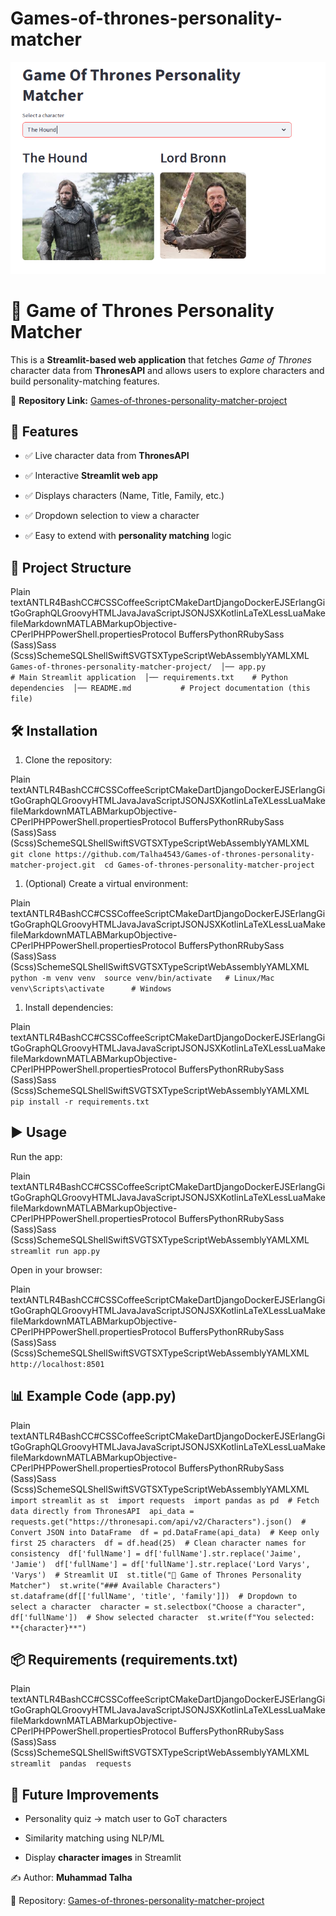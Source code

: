 # Games-of-thrones-personality-matcher
![image alt](https://github.com/Talha4543/Games-of-thrones-personality-matcher-project/blob/ec64c7dde7e8c97d66bde256b491e9307865a88c/1.PNG)

🐉 Game of Thrones Personality Matcher
======================================

This is a **Streamlit-based web application** that fetches _Game of Thrones_ character data from **ThronesAPI** and allows users to explore characters and build personality-matching features.

🔗 **Repository Link:** [Games-of-thrones-personality-matcher-project](https://github.com/Talha4543/Games-of-thrones-personality-matcher-project.git)

🚀 Features
-----------

*   ✅ Live character data from **ThronesAPI**
    
*   ✅ Interactive **Streamlit web app**
    
*   ✅ Displays characters (Name, Title, Family, etc.)
    
*   ✅ Dropdown selection to view a character
    
*   ✅ Easy to extend with **personality matching** logic
    

📂 Project Structure
--------------------

Plain textANTLR4BashCC#CSSCoffeeScriptCMakeDartDjangoDockerEJSErlangGitGoGraphQLGroovyHTMLJavaJavaScriptJSONJSXKotlinLaTeXLessLuaMakefileMarkdownMATLABMarkupObjective-CPerlPHPPowerShell.propertiesProtocol BuffersPythonRRubySass (Sass)Sass (Scss)SchemeSQLShellSwiftSVGTSXTypeScriptWebAssemblyYAMLXML`   Games-of-thrones-personality-matcher-project/  │── app.py              # Main Streamlit application  │── requirements.txt    # Python dependencies  │── README.md           # Project documentation (this file)   `

🛠️ Installation
----------------

1.  Clone the repository:
    

Plain textANTLR4BashCC#CSSCoffeeScriptCMakeDartDjangoDockerEJSErlangGitGoGraphQLGroovyHTMLJavaJavaScriptJSONJSXKotlinLaTeXLessLuaMakefileMarkdownMATLABMarkupObjective-CPerlPHPPowerShell.propertiesProtocol BuffersPythonRRubySass (Sass)Sass (Scss)SchemeSQLShellSwiftSVGTSXTypeScriptWebAssemblyYAMLXML`   git clone https://github.com/Talha4543/Games-of-thrones-personality-matcher-project.git  cd Games-of-thrones-personality-matcher-project   `

1.  (Optional) Create a virtual environment:
    

Plain textANTLR4BashCC#CSSCoffeeScriptCMakeDartDjangoDockerEJSErlangGitGoGraphQLGroovyHTMLJavaJavaScriptJSONJSXKotlinLaTeXLessLuaMakefileMarkdownMATLABMarkupObjective-CPerlPHPPowerShell.propertiesProtocol BuffersPythonRRubySass (Sass)Sass (Scss)SchemeSQLShellSwiftSVGTSXTypeScriptWebAssemblyYAMLXML`   python -m venv venv  source venv/bin/activate   # Linux/Mac  venv\Scripts\activate      # Windows   `

1.  Install dependencies:
    

Plain textANTLR4BashCC#CSSCoffeeScriptCMakeDartDjangoDockerEJSErlangGitGoGraphQLGroovyHTMLJavaJavaScriptJSONJSXKotlinLaTeXLessLuaMakefileMarkdownMATLABMarkupObjective-CPerlPHPPowerShell.propertiesProtocol BuffersPythonRRubySass (Sass)Sass (Scss)SchemeSQLShellSwiftSVGTSXTypeScriptWebAssemblyYAMLXML`   pip install -r requirements.txt   `

▶️ Usage
--------

Run the app:

Plain textANTLR4BashCC#CSSCoffeeScriptCMakeDartDjangoDockerEJSErlangGitGoGraphQLGroovyHTMLJavaJavaScriptJSONJSXKotlinLaTeXLessLuaMakefileMarkdownMATLABMarkupObjective-CPerlPHPPowerShell.propertiesProtocol BuffersPythonRRubySass (Sass)Sass (Scss)SchemeSQLShellSwiftSVGTSXTypeScriptWebAssemblyYAMLXML`   streamlit run app.py   `

Open in your browser:

Plain textANTLR4BashCC#CSSCoffeeScriptCMakeDartDjangoDockerEJSErlangGitGoGraphQLGroovyHTMLJavaJavaScriptJSONJSXKotlinLaTeXLessLuaMakefileMarkdownMATLABMarkupObjective-CPerlPHPPowerShell.propertiesProtocol BuffersPythonRRubySass (Sass)Sass (Scss)SchemeSQLShellSwiftSVGTSXTypeScriptWebAssemblyYAMLXML`   http://localhost:8501   `

📊 Example Code (app.py)
------------------------

Plain textANTLR4BashCC#CSSCoffeeScriptCMakeDartDjangoDockerEJSErlangGitGoGraphQLGroovyHTMLJavaJavaScriptJSONJSXKotlinLaTeXLessLuaMakefileMarkdownMATLABMarkupObjective-CPerlPHPPowerShell.propertiesProtocol BuffersPythonRRubySass (Sass)Sass (Scss)SchemeSQLShellSwiftSVGTSXTypeScriptWebAssemblyYAMLXML`   import streamlit as st  import requests  import pandas as pd  # Fetch data directly from ThronesAPI  api_data = requests.get("https://thronesapi.com/api/v2/Characters").json()  # Convert JSON into DataFrame  df = pd.DataFrame(api_data)  # Keep only first 25 characters  df = df.head(25)  # Clean character names for consistency  df['fullName'] = df['fullName'].str.replace('Jaime', 'Jamie')  df['fullName'] = df['fullName'].str.replace('Lord Varys', 'Varys')  # Streamlit UI  st.title("🐉 Game of Thrones Personality Matcher")  st.write("### Available Characters")  st.dataframe(df[['fullName', 'title', 'family']])  # Dropdown to select a character  character = st.selectbox("Choose a character", df['fullName'])  # Show selected character  st.write(f"You selected: **{character}**")   `

📦 Requirements (requirements.txt)
----------------------------------

Plain textANTLR4BashCC#CSSCoffeeScriptCMakeDartDjangoDockerEJSErlangGitGoGraphQLGroovyHTMLJavaJavaScriptJSONJSXKotlinLaTeXLessLuaMakefileMarkdownMATLABMarkupObjective-CPerlPHPPowerShell.propertiesProtocol BuffersPythonRRubySass (Sass)Sass (Scss)SchemeSQLShellSwiftSVGTSXTypeScriptWebAssemblyYAMLXML`   streamlit  pandas  requests   `

🌟 Future Improvements
----------------------

*   Personality quiz → match user to GoT characters
    
*   Similarity matching using NLP/ML
    
*   Display **character images** in Streamlit
    
    

✍️ Author: **Muhammad Talha**

🔗 Repository: [Games-of-thrones-personality-matcher-project](https://github.com/Talha4543/Games-of-thrones-personality-matcher-project.git)
